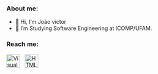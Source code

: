 ### About me:

- 👋 Hi, I’m João victor 
- 👀 I’m Studying Software Engineering at ICOMP/UFAM.

### Reach me:
[<img align="left" alt="Visual Studio Code" width="35px" src="https://cdn-icons-png.flaticon.com/512/174/174857.png" style="padding-right:10px;" />][linkedin]
[<img align="left" alt="HTML5" width="35px" src="https://seeklogo.com/images/G/gmail-icon-logo-9ADB17D3F3-seeklogo.com.png" style="padding-right:10px;" />][email]


[linkedin]: https://www.linkedin.com/in/joão-victor-34ab23149/
[email]: https://jvba@icomp.ufam.edu.br
<!---
joaovic135/joaovic135 is a ✨ special ✨ repository because its `README.md` (this file) appears on your GitHub profile.
You can click the Preview link to take a look at your changes.
--->
